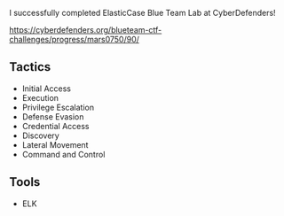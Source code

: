 I successfully completed ElasticCase Blue Team Lab at CyberDefenders!

https://cyberdefenders.org/blueteam-ctf-challenges/progress/mars0750/90/ 

## Tactics

- Initial Access
- Execution
- Privilege Escalation
- Defense Evasion
- Credential Access
- Discovery
- Lateral Movement
- Command and Control

## Tools

- ELK
